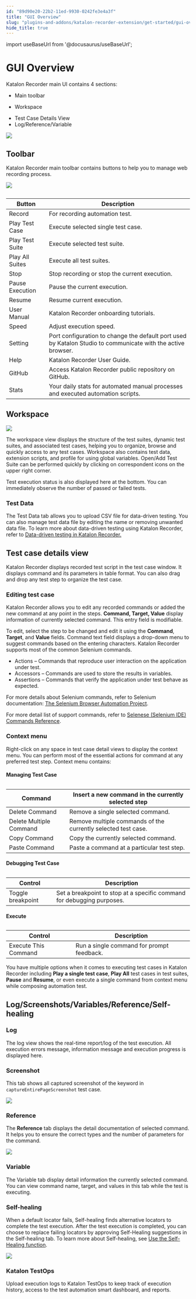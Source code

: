 ```yaml
---
id: "89d90e20-22b2-11ed-9930-0242fe3e4a3f"
title: "GUI Overview"
slug: "plugins-and-addons/katalon-recorder-extension/get-started/gui-overview"
hide_title: true
---
```

import useBaseUrl from '@docusaurus/useBaseUrl';


# <a id="id" class="anchor_top_offset"/><a id="ariaid-title1" class="anchor_top_offset"/>GUI Overview

<p xmlns="http://www.w3.org/1999/xhtml" className="p">Katalon Recorder main UI contains 4 sections:</p> 
<ul xmlns="http://www.w3.org/1999/xhtml" className="ul"><li className="li">Main toolbar</li><li className="li"><p className="p">Workspace</p></li><li className="li">Test Case Details View</li><li className="li">Log/Reference/Variable</li></ul> 
<p xmlns="http://www.w3.org/1999/xhtml" className="p"><img className="image" src={useBaseUrl("/89d4a150-22b2-11ed-9930-0242fe3e4a3f.png")} /></p> 

## <a id="id_1" class="anchor_top_offset"/>Toolbar

<p xmlns="http://www.w3.org/1999/xhtml" className="p">Katalon Recorder main toolbar contains buttons to help you to manage web recording process.</p> 
<p xmlns="http://www.w3.org/1999/xhtml" className="p"><img className="image" src={useBaseUrl("/89d1e230-22b2-11ed-9930-0242fe3e4a3f.png")} /></p> 
<table xmlns="http://www.w3.org/1999/xhtml" className="table"><caption /><colgroup><col /><col /></colgroup><thead className="thead"><tr className><th className="entry anchor_top_offset" id="id_1__entry__1">Button</th><th className="entry anchor_top_offset" id="id_1__entry__2">Description</th></tr></thead><tbody className="tbody"><tr className><td className="entry" headers="id_1__entry__1 id_1__entry__2 ">Record</td><td className="entry" headers="id_1__entry__1 id_1__entry__2 ">For recording automation test.</td></tr><tr className><td className="entry" headers="id_1__entry__1 id_1__entry__2 ">Play Test Case</td><td className="entry" headers="id_1__entry__1 id_1__entry__2 ">Execute selected single test case.</td></tr><tr className><td className="entry" headers="id_1__entry__1 id_1__entry__2 ">Play Test Suite</td><td className="entry" headers="id_1__entry__1 id_1__entry__2 ">Execute selected test suite.</td></tr><tr className><td className="entry" headers="id_1__entry__1 id_1__entry__2 ">Play All Suites</td><td className="entry" headers="id_1__entry__1 id_1__entry__2 ">Execute all test suites.</td></tr><tr className><td className="entry" headers="id_1__entry__1 id_1__entry__2 ">Stop</td><td className="entry" headers="id_1__entry__1 id_1__entry__2 ">Stop recording or stop the current execution.</td></tr><tr className><td className="entry" headers="id_1__entry__1 id_1__entry__2 ">Pause Execution</td><td className="entry" headers="id_1__entry__1 id_1__entry__2 ">Pause the current execution.</td></tr><tr className><td className="entry" headers="id_1__entry__1 id_1__entry__2 ">Resume</td><td className="entry" headers="id_1__entry__1 id_1__entry__2 ">Resume current execution.</td></tr><tr className><td className="entry" headers="id_1__entry__1 id_1__entry__2 ">User Manual</td><td className="entry" headers="id_1__entry__1 id_1__entry__2 ">Katalon Recorder onboarding tutorials.</td></tr><tr className><td className="entry" headers="id_1__entry__1 id_1__entry__2 "> Speed</td><td className="entry" headers="id_1__entry__1 id_1__entry__2 ">Adjust execution speed.</td></tr><tr className><td className="entry" headers="id_1__entry__1 id_1__entry__2 ">Setting</td><td className="entry" headers="id_1__entry__1 id_1__entry__2 ">Port configuration to change the default port used by Katalon Studio to communicate with the active browser.</td></tr><tr className><td className="entry" headers="id_1__entry__1 id_1__entry__2 ">Help</td><td className="entry" headers="id_1__entry__1 id_1__entry__2 ">Katalon Recorder User Guide.</td></tr><tr className><td className="entry" headers="id_1__entry__1 id_1__entry__2 ">GitHub</td><td className="entry" headers="id_1__entry__1 id_1__entry__2 ">Access Katalon Recorder public repository on GitHub.</td></tr><tr className><td className="entry" headers="id_1__entry__1 id_1__entry__2 ">Stats</td><td className="entry" headers="id_1__entry__1 id_1__entry__2 ">Your daily stats for automated manual processes and executed automation scripts. </td></tr></tbody></table> 

## <a id="id_2" class="anchor_top_offset"/>Workspace

<p xmlns="http://www.w3.org/1999/xhtml" className="p"><img className="image" width={350} src={useBaseUrl("/89d0a9b0-22b2-11ed-9930-0242fe3e4a3f.png")} /></p> 
<p xmlns="http://www.w3.org/1999/xhtml" className="p">The workspace view displays the structure of the test suites, dynamic test suites, and associated test cases, helping you to organize, browse and quickly access to any test cases. Workspace also contains test data, extension scripts, and profile for using global variables. Open/Add Test Suite can be performed quickly by clicking on correspondent icons on the upper right corner.</p> 
<p xmlns="http://www.w3.org/1999/xhtml" className="p">Test execution status is also displayed here at the bottom. You can immediately observe the number of passed or failed tests.</p> 

### <a id="id_14" class="anchor_top_offset"/>Test Data

<p xmlns="http://www.w3.org/1999/xhtml" className="p">The <span className="ph uicontrol">Test Data</span> tab allows you to upload CSV file for data-driven testing. You can also manage test data file by editing the name or removing unwanted data file. To learn more about data-driven testing using Katalon Recorder, refer to <a className="xref" href="#">Data-driven testing in Katalon Recorder.</a></p> 

## <a id="id_3" class="anchor_top_offset"/>Test case details view

<p xmlns="http://www.w3.org/1999/xhtml" className="p">Katalon Recorder displays recorded test script in the test case window. It displays command and its parameters in table format. You can also drag and drop any test step to organize the test case.</p> 

### <a id="id_4" class="anchor_top_offset"/>Editing test case

<p xmlns="http://www.w3.org/1999/xhtml" className="p">Katalon Recorder allows you to edit any recorded commands or added the new command at any point in the steps. <strong className="ph b">Command, Target, Value</strong> display information of currently selected command. This entry field is modifiable.</p> 
<p xmlns="http://www.w3.org/1999/xhtml" className="p">To edit, select the step to be changed and edit it using the <strong className="ph b">Command</strong>, <strong className="ph b">Target</strong>, and <strong className="ph b">Value</strong> fields. Command text field displays a drop-down menu to suggest commands based on the entering characters. Katalon Recorder supports most of the common Selenium commands.</p> 
<ul xmlns="http://www.w3.org/1999/xhtml" className="ul"><li className="li">Actions – Commands that reproduce user interaction on the application under test.</li><li className="li">Accessors – Commands are used to store the results in variables.</li><li className="li">Assertions – Commands that verify the application under test behave as expected.</li></ul> 
<p xmlns="http://www.w3.org/1999/xhtml" className="p">For more details about Selenium commands, refer to Selenium documentation: <a className="xref j-external-link" href="http://www.seleniumhq.org/docs/02_selenium_ide.jsp#selenium-commands-selenese" target="_blank">The Selenium Browser Automation Project</a>.</p> 
<p xmlns="http://www.w3.org/1999/xhtml" className="p">For more detail list of support commands, refer to <a className="xref" href="/plugins-and-addons/katalon-recorder-extension/get-your-job-done/automate-scenarios/selenese-selenium-ide-commands-reference">Selenese (Selenium IDE) Commands Reference</a>.</p> 

### <a id="id_5" class="anchor_top_offset"/>Context menu

<p xmlns="http://www.w3.org/1999/xhtml" className="p">Right-click on any space in test case detail views to display the context menu. You can perform most of the essential actions for command at any preferred test step. Context menu contains:</p> 
<h4 xmlns="http://www.w3.org/1999/xhtml" className="title topictitle4 anchor_top_offset" id="id_6">Managing Test Case</h4> 
<table xmlns="http://www.w3.org/1999/xhtml" className="table"><caption /><colgroup><col /><col /></colgroup><thead className="thead"><tr className><th className="entry anchor_top_offset" id="id_6__entry__1">Command</th><th className="entry anchor_top_offset" id="id_6__entry__2">Insert a new command in the currently selected step</th></tr></thead><tbody className="tbody"><tr className><td className="entry" headers="id_6__entry__1 id_6__entry__2 ">Delete Command</td><td className="entry" headers="id_6__entry__1 id_6__entry__2 ">Remove a single selected command.</td></tr><tr className><td className="entry" headers="id_6__entry__1 id_6__entry__2 ">Delete Multiple Command</td><td className="entry" headers="id_6__entry__1 id_6__entry__2 ">Remove multiple commands of the currently selected test case.</td></tr><tr className><td className="entry" headers="id_6__entry__1 id_6__entry__2 ">Copy Command</td><td className="entry" headers="id_6__entry__1 id_6__entry__2 ">Copy the currently selected command.</td></tr><tr className><td className="entry" headers="id_6__entry__1 id_6__entry__2 ">Paste Command</td><td className="entry" headers="id_6__entry__1 id_6__entry__2 ">Paste a command at a particular test step.</td></tr></tbody></table> 
<h4 xmlns="http://www.w3.org/1999/xhtml" className="title topictitle4 anchor_top_offset" id="id_7">Debugging Test Case</h4> 
<table xmlns="http://www.w3.org/1999/xhtml" className="table"><caption /><colgroup><col style={{width: '50%'}} /><col style={{width: '50%'}} /></colgroup><thead className="thead"><tr className><th className="entry anchor_top_offset" id="id_7__entry__1">Control</th><th className="entry anchor_top_offset" id="id_7__entry__2">Description</th></tr></thead><tbody className="tbody"><tr className><td className="entry" headers="id_7__entry__1 id_7__entry__2 ">Toggle breakpoint</td><td className="entry" headers="id_7__entry__1 id_7__entry__2 ">Set a breakpoint to stop at a specific command for debugging purposes.</td></tr></tbody></table> 
<h4 xmlns="http://www.w3.org/1999/xhtml" className="title topictitle4 anchor_top_offset" id="id_8">Execute</h4> 
<table xmlns="http://www.w3.org/1999/xhtml" className="table"><caption /><colgroup><col style={{width: '50%'}} /><col style={{width: '50%'}} /></colgroup><thead className="thead"><tr className><th className="entry anchor_top_offset" id="id_8__entry__1">Control</th><th className="entry anchor_top_offset" id="id_8__entry__2">Description</th></tr></thead><tbody className="tbody"><tr className><td className="entry" headers="id_8__entry__1 id_8__entry__2 ">Execute This Command</td><td className="entry" headers="id_8__entry__1 id_8__entry__2 ">Run a single command for prompt feedback.</td></tr></tbody></table> 
<p xmlns="http://www.w3.org/1999/xhtml" className="p">You have multiple options when it comes to executing test cases in Katalon Recorder including <strong className="ph b">Play a single test case</strong>, <strong className="ph b">Play All</strong> test cases in test suites, <strong className="ph b">Pause</strong> and <strong className="ph b">Resume</strong>, or even execute a single command from context menu while composing automation test.</p> 

## <a id="id_9" class="anchor_top_offset"/>Log/Screenshots/Variables/Reference/Self-healing


### <a id="id_10" class="anchor_top_offset"/>Log

<p xmlns="http://www.w3.org/1999/xhtml" className="p">The log view shows the real-time report/log of the test execution. All execution errors message, information message and execution progress is displayed here.</p> 

### <a id="id_11" class="anchor_top_offset"/>Screenshot

<p xmlns="http://www.w3.org/1999/xhtml" className="p">This tab shows all captured screenshot of the keyword in <code className="ph codeph">captureEntirePageScreenshot</code> test case.</p> 
<p xmlns="http://www.w3.org/1999/xhtml" className="p"><img className="image" src={useBaseUrl("/89d9f880-22b2-11ed-9930-0242fe3e4a3f.png")} /></p> 

### <a id="id_12" class="anchor_top_offset"/>Reference

<p xmlns="http://www.w3.org/1999/xhtml" className="p">The <strong className="ph b">Reference</strong> tab displays the detail documentation of selected command. It helps you to ensure the correct types and the number of parameters for the command.</p> 
<p xmlns="http://www.w3.org/1999/xhtml" className="p"><img className="image" src={useBaseUrl("/89d823c0-22b2-11ed-9930-0242fe3e4a3f.png")} /></p> 

### <a id="id_13" class="anchor_top_offset"/>Variable

<p xmlns="http://www.w3.org/1999/xhtml" className="p">The Variable tab display detail information the currently selected command. You can view command name, target, and values in this tab while the test is executing.</p> 

### <a id="concept-3282" class="anchor_top_offset"/>Self-healing

<p xmlns="http://www.w3.org/1999/xhtml" className="p">When a default locator fails, Self-healing finds alternative locators to complete the test execution. After the test execution is completed, you can choose to replace failing locators by approving Self-Healing suggestions in the <span className="ph uicontrol">Self-healing</span> tab. To learn more about Self-healing, see <a className="xref" href="#">Use the Self-Healing function</a>.</p> 
<p xmlns="http://www.w3.org/1999/xhtml" className="p"><img className="image" src={useBaseUrl("/89cd0030-22b2-11ed-9930-0242fe3e4a3f.png")} /></p> 

### <a id="id_15" class="anchor_top_offset"/>Katalon TestOps

<p xmlns="http://www.w3.org/1999/xhtml" className="p">Upload execution logs to Katalon TestOps to keep track of execution history, access to the test automation smart dashboard, and reports.</p> 
